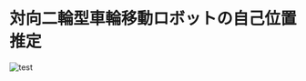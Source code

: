 # 対向二輪型車輪移動ロボットの自己位置推定
![test](https://github.com/hamanoakito/mypkg/actions/workflows/test.yml/badge.svg)
